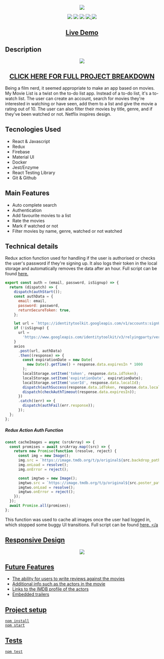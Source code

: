 <p align="center">
  <img src="https://res.cloudinary.com/dndp8567v/image/upload/v1608638697/logo_cropped_3186109ffe.png">
</p>

<p align="center">
<img src="https://img.shields.io/badge/madeby-cam71101-green" />
<img src="https://img.shields.io/github/languages/top/cam71101/My-Movie-List" />
<img src="https://img.shields.io/github/last-commit/cam71101/My-Movie-List" />
<a href="https://twitter.com/d_fisherWebDev" alt="twitter">
<img src="https://img.shields.io/twitter/follow/d_fisherWebDev?style=social" />
</a>
<img src="https://img.shields.io/badge/react-17.0.1-green" />
</p>

<h2 align="center"><a  href="https://cam71101.github.io/My-Movie-List">Live Demo</a></h2>

## Description

<p align="center">
<img src="https://res.cloudinary.com/dndp8567v/image/upload/v1608640031/MyMoveListDesktop_f2fa3c32de.gif" />
</p>

<h2 align="center"><a  href="https://d-fisher.com/my-movie-list">CLICK HERE FOR FULL PROJECT BREAKDOWN</a></h2>

Being a film nerd, it seemed appropriate to make an app based on movies. My Movie List is a twist on the to-do list app. Instead of a to-do list, it's a to-watch list. The user can create an account, search for movies they're interested in watching or have seen, add them to a list and give the movie a rating out of 10. The user can also filter their movies by title, genre, and if they've been watched or not. Netflix inspires design.

## Tecnologies Used

- React & Javascript
- Redux
- Firebase
- Material UI
- Docker
- Jest/Enzyme
- React Testing Library
- Git & Github

## Main Features

- Auto complete search
- Authentication
- Add favourite movies to a list
- Rate the movies
- Mark if watched or not
- Filter movies by name, genre, watched or not watched

## Technical details

Redux action function used for handling if the user is authorised or checks the user's password if they're signing up. It also logs their token in the local storage and automatically removes the data after an hour. Full script can be found <a href= "https://github.com/cam71101/My-Movie-List/blob/a5525115ab3b2cf7b3eac7abdb410d4921e39cfe/src/store/actions/auth.js#L42-L72"> here. </a>

```javascript
export const auth = (email, password, isSignup) => {
  return (dispatch) => {
    dispatch(authStart());
    const authData = {
      email: email,
      password: password,
      returnSecureToken: true,
    };

    let url = `https://identitytoolkit.googleapis.com/v1/accounts:signUp?key=AIzaSyDMF4MLFrGLwT2dxvn_070wiDQe9GiW0Pk`;
    if (!isSignup) {
      url =
        'https://www.googleapis.com/identitytoolkit/v3/relyingparty/verifyPassword?key=AIzaSyDMF4MLFrGLwT2dxvn_070wiDQe9GiW0Pk';
    }
    axios
      .post(url, authData)
      .then((response) => {
        const expirationDate = new Date(
          new Date().getTime() + response.data.expiresIn * 1000
        );
        localStorage.setItem('token', response.data.idToken);
        localStorage.setItem('expirationDate', expirationDate);
        localStorage.setItem('userId', response.data.localId);
        dispatch(authSuccess(response.data.idToken, response.data.localId));
        dispatch(checkAuthTimeout(response.data.expiresIn));
      })
      .catch((err) => {
        dispatch(authFail(err.response));
      });
  };
};
```

>

##### Redux Action Auth Function

```javascript
const cacheImages = async (srcArray) => {
  const promises = await srcArray.map((src) => {
    return new Promise(function (resolve, reject) {
      const img = new Image();
      img.src = `https://image.tmdb.org/t/p/original${src.backdrop_path}`;
      img.onLoad = resolve();
      img.onError = reject();

      const imgtwo = new Image();
      imgtwo.src = `https://image.tmdb.org/t/p/original${src.poster_path}`;
      imgtwo.onLoad = resolve();
      imgtwo.onError = reject();
    });
  });
  await Promise.all(promises);
};
```

This function was used to cache all images once the user had logged in, which stopped some buggy UI transitions. Full script can be found <a href= "https://github.com/cam71101/My-Movie-List/blob/657db207bf811fc880a3bb76e78fe08c77f75420/src/containers/Home/Home.js#L85-L100"> here. </a

## Responsive Design

<p align="center">
<img src="https://res.cloudinary.com/dndp8567v/image/upload/v1608643280/MyMoveListResponsive_e556aab736.gif" />
</p>

## Future Features

- The ability for users to write reviews against the movies
- Additional info such as the actors in the movie
- Links to the IMDB profile of the actors
- Embedded trailers

## Project setup

```
npm install
npm start
```

## Tests

```
npm test
```
